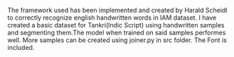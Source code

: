 The framework used has been implemented and created by Harald Scheidl to correctly recognize english handwritten words in IAM dataset.
I have created a basic dataset for Tankri(Indic Script) using handwritten samples and segmenting them.The model when trained on said samples performes well.
More samples can be created using joiner.py in src folder.
The Font is included.
